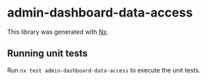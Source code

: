 # admin-dashboard-data-access

This library was generated with [Nx](https://nx.dev).

## Running unit tests

Run `nx test admin-dashboard-data-access` to execute the unit tests.
